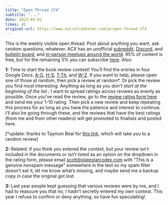 ```yaml
---
title: "Open Thread 274"
subtitle: "..."
date: 2023-05-01
likes: 45
original-url: https://www.astralcodexten.com/p/open-thread-274
---
```

This is the weekly visible open thread. Post about anything you want, ask random questions, whatever. ACX has an unofficial [subreddit](https://www.reddit.com/r/slatestarcodex/), [Discord](https://discord.gg/RTKtdut), and [bulletin board](https://www.datasecretslox.com/index.php), and [in-person meetups around the world](https://www.lesswrong.com/community?filters%5B0%5D=SSC). 95% of content is free, but for the remaining 5% you can subscribe [here](https://astralcodexten.substack.com/subscribe?). Also:

 **1:** Time to start the book review contest! You’ll find the entries in four Google Docs: [A-G](https://docs.google.com/document/d/10CiEI7aDL2bMIdx7yayy3vlq0TJ8dO5LGnG7yIDPiw8/edit), [H-S](https://docs.google.com/document/d/1vci14HMZ2UEJBs6mKCZZ2vHs-jVuPSsFsiN3cAENzXU/edit), [T-Th](https://docs.google.com/document/d/1AtGIIv371v0Yu35eNsIxJr67dw4SHOiGdKrqmoKt2hg/edit), and [W-Z](https://docs.google.com/document/d/1D2MGZ7HW1vRtOtfXYIx9BBUt6ubjEA2n06gpoHcxaFY/edit). If you want to help, please open one of those at random, then pick a review at random*. Or pick the review you find most interesting. Anything as long as you _don’t start at the beginning of the list_ ; I want to spread ratings across reviews as evenly as possible. Once you’ve read the review, go to the [review rating form here](https://docs.google.com/forms/d/e/1FAIpQLSfaC91fkh61awi_ikuHrSPz_ny3Dd3mcszZlqLHBFKAnTihmA/viewform) and send me your 1-10 rating. Then pick a new review and keep repeating this process for as long as you have the patience and interest to continue. I’ll also be going through these, and the reviews that have the best ratings (from me and from other readers) will get promoted to finalists and posted here.

[*update: thanks to Taymon Beal for [this link](https://random-review-75iwwpcceq-uc.a.run.app/), which will take you to a random review]

 **2:** Related: if you think you entered the contest, but your review isn’t included in the documents or isn’t listed as an option on the dropdown in the rating form, please email scott@slatestarcodex.com with “This is a genuine nonspam message” somewhere in the text so my spam filter doesn’t eat it, let me know what’s missing, and maybe send me a backup copy in case the original got lost.

 **3:** Last year people kept guessing that various reviews were by me, and I had to reassure you that no, I hadn’t secretly entered my own contest. This year I refuse to confirm or deny anything, so have fun speculating!
